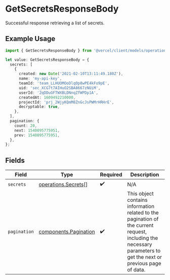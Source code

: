 # GetSecretsResponseBody

Successful response retrieving a list of secrets.

## Example Usage

```typescript
import { GetSecretsResponseBody } from '@vercel/client/models/operations';

let value: GetSecretsResponseBody = {
  secrets: [
    {
      created: new Date('2021-02-10T13:11:49.180Z'),
      name: 'my-api-key',
      teamId: 'team_LLHUOMOoDlqOp8wPE4kFo9pE',
      uid: 'sec_XCG7t7AIHuO2SBA8667zNUiM',
      userId: '2qDDuGFTWXBLDNnqZfWPDp1A',
      createdAt: 1609492210000,
      projectId: 'prj_2WjyKQmM8ZnGcJsPWMrHRHrE',
      decryptable: true,
    },
  ],
  pagination: {
    count: 20,
    next: 1540095775951,
    prev: 1540095775951,
  },
};
```

## Fields

| Field        | Type                                                           | Required           | Description                                                                                                                                                     |
| ------------ | -------------------------------------------------------------- | ------------------ | --------------------------------------------------------------------------------------------------------------------------------------------------------------- |
| `secrets`    | [operations.Secrets](../../models/operations/secrets.md)[]     | :heavy_check_mark: | N/A                                                                                                                                                             |
| `pagination` | [components.Pagination](../../models/components/pagination.md) | :heavy_check_mark: | This object contains information related to the pagination of the current request, including the necessary parameters to get the next or previous page of data. |
